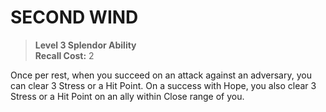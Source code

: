 ﻿---
tags:
  - Ability
  - CharacterOption
name: 'SECOND WIND'
level: 3
domain: 'Splendor'
type: 'Ability'
recall: '2'
description: 'Once per rest, when you succeed on an attack against an adversary, you can clear 3 Stress or a Hit Point. On a success with Hope, you also clear 3 Stress or a Hit Point on an ally within Close range of you.'
---
# SECOND WIND

> **Level 3 Splendor Ability**  
> **Recall Cost:** 2

Once per rest, when you succeed on an attack against an adversary, you can clear 3 Stress or a Hit Point. On a success with Hope, you also clear 3 Stress or a Hit Point on an ally within Close range of you.
